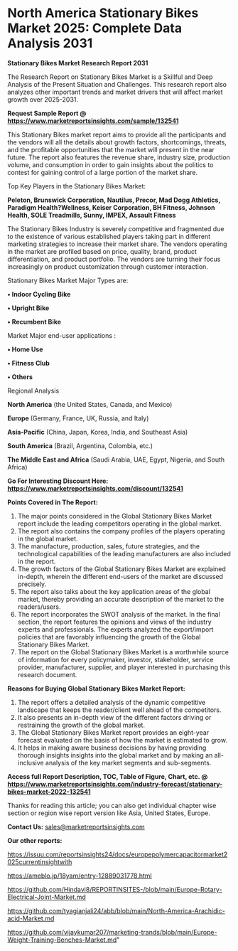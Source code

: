 # North America Stationary Bikes Market 2025: Complete Data Analysis 2031

<strong>Stationary Bikes Market Research Report 2031</strong>

The Research Report on Stationary Bikes Market is a Skillful and Deep Analysis of the Present Situation and Challenges. This research report also analyzes other important trends and market drivers that will affect market growth over 2025-2031.

<strong>Request Sample Report @ <a href=https://www.marketreportsinsights.com/sample/132541>https://www.marketreportsinsights.com/sample/132541</a></strong>

This Stationary Bikes market report aims to provide all the participants and the vendors will all the details about growth factors, shortcomings, threats, and the profitable opportunities that the market will present in the near future. The report also features the revenue share, industry size, production volume, and consumption in order to gain insights about the politics to contest for gaining control of a large portion of the market share.

Top Key Players in the Stationary Bikes Market:

<strong>Peleton, Brunswick Corporation, Nautilus, Precor, Mad Dogg Athletics, Paradigm Health?Wellness, Keiser Corporation, BH Fitness, Johnson Health, SOLE Treadmills, Sunny, IMPEX, Assault Fitness</strong>

The Stationary Bikes Industry is severely competitive and fragmented due to the existence of various established players taking part in different marketing strategies to increase their market share. The vendors operating in the market are profiled based on price, quality, brand, product differentiation, and product portfolio. The vendors are turning their focus increasingly on product customization through customer interaction.

Stationary Bikes Market Major Types are:

<strong>• Indoor Cycling Bike

• Upright Bike

• Recumbent Bike</strong>

Market Major end-user applications :

<strong>• Home Use

• Fitness Club

• Others</strong>

Regional Analysis

</u><strong><b>North America</b></strong> (the United States, Canada, and Mexico)

<strong><b>Europe </b></strong>(Germany, France, UK, Russia, and Italy)

<strong><b>Asia-Pacific</b></strong> (China, Japan, Korea, India, and Southeast Asia)

<strong><b>South America</b></strong> (Brazil, Argentina, Colombia, etc.)

<strong><b>The Middle East and Africa</b></strong> (Saudi Arabia, UAE, Egypt, Nigeria, and South Africa)

<strong>Go For Interesting Discount Here: <a href=https://www.marketreportsinsights.com/discount/132541>https://www.marketreportsinsights.com/discount/132541</a></strong>

<strong>Points Covered in The Report:</strong>
<ol>
  <li>The major points considered in the Global Stationary Bikes Market report include the leading competitors operating in the global market.</li>
  <li>The report also contains the company profiles of the players operating in the global market.</li>
  <li>The manufacture, production, sales, future strategies, and the technological capabilities of the leading manufacturers are also included in the report.</li>
  <li>The growth factors of the Global Stationary Bikes Market are explained in-depth, wherein the different end-users of the market are discussed precisely.</li>
  <li>The report also talks about the key application areas of the global market, thereby providing an accurate description of the market to the readers/users.</li>
  <li>The report incorporates the SWOT analysis of the market. In the final section, the report features the opinions and views of the industry experts and professionals. The experts analyzed the export/import policies that are favorably influencing the growth of the Global Stationary Bikes Market.</li>
  <li>The report on the Global Stationary Bikes Market is a worthwhile source of information for every policymaker, investor, stakeholder, service provider, manufacturer, supplier, and player interested in purchasing this research document.</li>
</ol>
<strong>Reasons for Buying Global Stationary Bikes Market Report:</strong>

<ol>
  <li>The report offers a detailed analysis of the dynamic competitive landscape that keeps the reader/client well ahead of the competitors.</li>
  <li>It also presents an in-depth view of the different factors driving or restraining the growth of the global market.</li>
  <li>The Global Stationary Bikes Market report provides an eight-year forecast evaluated on the basis of how the market is estimated to grow.</li>
  <li>It helps in making aware business decisions by having providing thorough insights insights into the global market and by making an all-inclusive analysis of the key market segments and sub-segments.</li>
</ol>
<strong>Access full Report Description, TOC, Table of Figure, Chart, etc. @ <a href=https://www.marketreportsinsights.com/industry-forecast/stationary-bikes-market-2022-132541>https://www.marketreportsinsights.com/industry-forecast/stationary-bikes-market-2022-132541</a></strong>


Thanks for reading this article; you can also get individual chapter wise section or region wise report version like Asia, United States, Europe.

<strong>Contact Us:</strong>
sales@marketreportsinsights.com

<strong>Our other reports:</strong>

<a href=https://issuu.com/reportsinsights24/docs/europepolymercapacitormarket2025currentinsightwith>https://issuu.com/reportsinsights24/docs/europepolymercapacitormarket2025currentinsightwith</a>

<a href=https://ameblo.jp/18yam/entry-12889031778.html>https://ameblo.jp/18yam/entry-12889031778.html</a>

<a href=https://github.com/Hindavi8/REPORTINSITES-/blob/main/Europe-Rotary-Electrical-Joint-Market.md>https://github.com/Hindavi8/REPORTINSITES-/blob/main/Europe-Rotary-Electrical-Joint-Market.md</a>

<a href=https://github.com/tyagianjali24/abb/blob/main/North-America-Arachidic-acid-Market.md>https://github.com/tyagianjali24/abb/blob/main/North-America-Arachidic-acid-Market.md</a>

<a href=https://github.com/vijaykumar207/marketing-trands/blob/main/Europe-Weight-Training-Benches-Market.md>https://github.com/vijaykumar207/marketing-trands/blob/main/Europe-Weight-Training-Benches-Market.md</a>"
